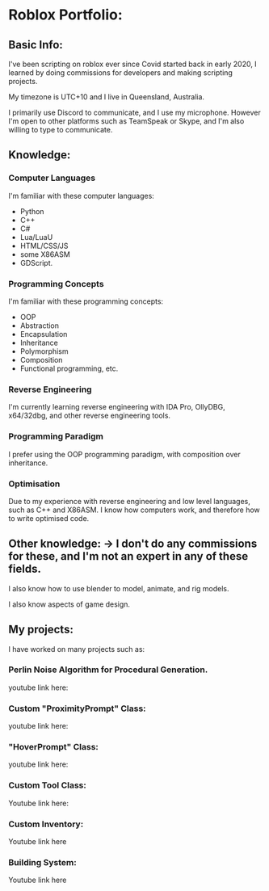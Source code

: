 # Roblox Portfolio:


## Basic Info:
I've been scripting on roblox ever since Covid started back in early 2020, I learned by doing commissions for developers and making scripting projects.

My timezone is UTC+10 and I live in Queensland, Australia.

I primarily use Discord to communicate, and I use my microphone. However I'm open to other platforms such as TeamSpeak or Skype, and I'm also willing to type to communicate.


## Knowledge:

### Computer Languages
  I'm familiar with these computer languages:

  - Python
  - C++
  - C#
  - Lua/LuaU
  - HTML/CSS/JS
  - some X86ASM
  - GDScript.


### Programming Concepts
  I'm familiar with these programming concepts:

  - OOP
  - Abstraction 
  - Encapsulation 
  - Inheritance 
  - Polymorphism 
  - Composition
  - Functional programming, etc.
  
### Reverse Engineering

I'm currently learning reverse engineering with IDA Pro, OllyDBG, x64/32dbg, and other reverse engineering tools. 

### Programming Paradigm

I prefer using the OOP programming paradigm, with composition over inheritance.

### Optimisation

Due to my experience with reverse engineering and low level languages, such as C++ and X86ASM. I know how computers work, and therefore how to write optimised code.


## Other knowledge: -> I don't do any commissions for these, and I'm not an expert in any of these fields.

I also know how to use blender to model, animate, and rig models.

I also know aspects of game design.

## My projects:
I have worked on many projects such as:

### Perlin Noise Algorithm for Procedural Generation.
youtube link here:

### Custom "ProximityPrompt" Class:
youtube link here:

### "HoverPrompt" Class:
youtube link here:

### Custom Tool Class:
Youtube link here:

### Custom Inventory:
Youtube link here

### Building System:
Youtube link here


